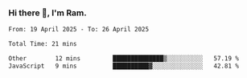 ### Hi there 👋, I'm Ram.

<!--START_SECTION:waka-->

```txt
From: 19 April 2025 - To: 26 April 2025

Total Time: 21 mins

Other        12 mins         ██████████████▒░░░░░░░░░░   57.19 %
JavaScript   9 mins          ██████████▓░░░░░░░░░░░░░░   42.81 %
```

<!--END_SECTION:waka-->
